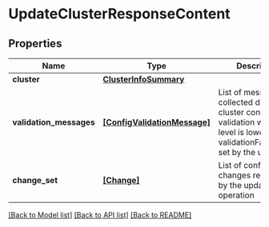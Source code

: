 # UpdateClusterResponseContent


## Properties
Name | Type | Description | Notes
------------ | ------------- | ------------- | -------------
**cluster** | [**ClusterInfoSummary**](ClusterInfoSummary.md) |  | 
**validation_messages** | [**[ConfigValidationMessage]**](ConfigValidationMessage.md) | List of messages collected during cluster config validation whose level is lower than the validationFailureLevel set by the user | 
**change_set** | [**[Change]**](Change.md) | List of configuration changes requested by the update operation | 

[[Back to Model list]](../README.md#documentation-for-models) [[Back to API list]](../README.md#documentation-for-api-endpoints) [[Back to README]](../README.md)


